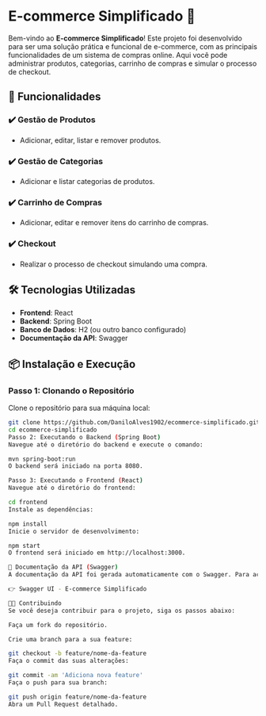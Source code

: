 # E-commerce Simplificado 🚀

Bem-vindo ao **E-commerce Simplificado**! Este projeto foi desenvolvido para ser uma solução prática e funcional de e-commerce, com as principais funcionalidades de um sistema de compras online. Aqui você pode administrar produtos, categorias, carrinho de compras e simular o processo de checkout.

## 🚀 Funcionalidades

### ✔️ **Gestão de Produtos**
- Adicionar, editar, listar e remover produtos.
  
### ✔️ **Gestão de Categorias**
- Adicionar e listar categorias de produtos.

### ✔️ **Carrinho de Compras**
- Adicionar, editar e remover itens do carrinho de compras.

### ✔️ **Checkout**
- Realizar o processo de checkout simulando uma compra.

## 🛠️ Tecnologias Utilizadas

- **Frontend**: React
- **Backend**: Spring Boot
- **Banco de Dados**: H2 (ou outro banco configurado)
- **Documentação da API**: Swagger

## 📦 Instalação e Execução

### Passo 1: Clonando o Repositório

Clone o repositório para sua máquina local:

```bash
git clone https://github.com/DaniloAlves1902/ecommerce-simplificado.git
cd ecommerce-simplificado
Passo 2: Executando o Backend (Spring Boot)
Navegue até o diretório do backend e execute o comando:

mvn spring-boot:run
O backend será iniciado na porta 8080.

Passo 3: Executando o Frontend (React)
Navegue até o diretório do frontend:

cd frontend
Instale as dependências:

npm install
Inicie o servidor de desenvolvimento:

npm start
O frontend será iniciado em http://localhost:3000.

📝 Documentação da API (Swagger)
A documentação da API foi gerada automaticamente com o Swagger. Para acessar, clique no link abaixo:

👉 Swagger UI - E-commerce Simplificado

👨‍💻 Contribuindo
Se você deseja contribuir para o projeto, siga os passos abaixo:

Faça um fork do repositório.

Crie uma branch para a sua feature:

git checkout -b feature/nome-da-feature
Faça o commit das suas alterações:

git commit -am 'Adiciona nova feature'
Faça o push para sua branch:

git push origin feature/nome-da-feature
Abra um Pull Request detalhado.
